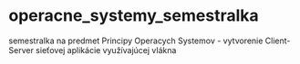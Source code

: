 # operacne_systemy_semestralka

semestralka na predmet Principy Operacych Systemov - vytvorenie Client-Server sieťovej aplikácie využívajúcej vlákna
